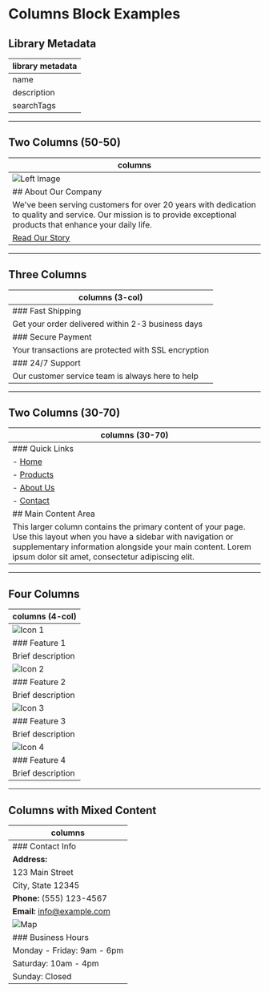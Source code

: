 # Columns Block Examples

## Library Metadata
| library metadata |
|------------------|
| name | Columns Layout |
| description | Multi-column layouts for organizing content side by side |
| searchTags | columns, layout, grid, side-by-side, responsive |

---

## Two Columns (50-50)
| columns |
|---------|
| ![Left Image](https://via.placeholder.com/600x400) |
| ## About Our Company |
| We've been serving customers for over 20 years with dedication to quality and service. Our mission is to provide exceptional products that enhance your daily life. |
| [Read Our Story](/) |

---

## Three Columns
| columns (3-col) |
|-----------------|
| ### Fast Shipping |
| Get your order delivered within 2-3 business days |
| ### Secure Payment |
| Your transactions are protected with SSL encryption |
| ### 24/7 Support |
| Our customer service team is always here to help |

---

## Two Columns (30-70)
| columns (30-70) |
|-----------------|
| ### Quick Links |
| - [Home](/) |
| - [Products](/) |
| - [About Us](/) |
| - [Contact](/) |
| ## Main Content Area |
| This larger column contains the primary content of your page. Use this layout when you have a sidebar with navigation or supplementary information alongside your main content. Lorem ipsum dolor sit amet, consectetur adipiscing elit. |

---

## Four Columns
| columns (4-col) |
|-----------------|
| ![Icon 1](https://via.placeholder.com/100x100) |
| ### Feature 1 |
| Brief description |
| ![Icon 2](https://via.placeholder.com/100x100) |
| ### Feature 2 |
| Brief description |
| ![Icon 3](https://via.placeholder.com/100x100) |
| ### Feature 3 |
| Brief description |
| ![Icon 4](https://via.placeholder.com/100x100) |
| ### Feature 4 |
| Brief description |

---

## Columns with Mixed Content
| columns |
|---------|
| ### Contact Info |
| **Address:** |
| 123 Main Street |
| City, State 12345 |
| **Phone:** (555) 123-4567 |
| **Email:** info@example.com |
| ![Map](https://via.placeholder.com/400x300) |
| ### Business Hours |
| Monday - Friday: 9am - 6pm |
| Saturday: 10am - 4pm |
| Sunday: Closed |